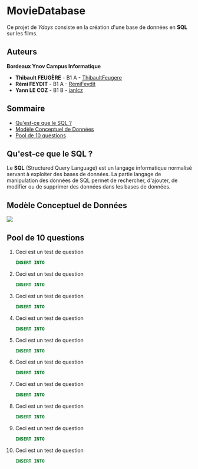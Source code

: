 # MovieDatabase

Ce projet de *Ydays* consiste en la création d'une base de données en **SQL** sur les films.


## Auteurs

**Bordeaux Ynov Campus Informatique**

+   **Thibault FEUGÈRE** - B1 A - [ThibaultFeugere](https://github.com/ThibaultFeugere)
+   **Rémi FEYDIT** - B1 A - [RemiFeydit](https://github.com/RemiFeydit)
+   **Yann LE COZ** - B1 B - [ianlcz](https://github.com/ianlcz)


## Sommaire

+   [Qu'est-ce que le SQL ?](#quest-ce-que-le-sql-)
+   [Modèle Conceptuel de Données](#modèle-conceptuel-de-données)
+   [Pool de 10 questions](#pool-de-10-questions)


## Qu'est-ce que le SQL ?

Le **SQL** (Structured Query Language) est un langage informatique normalisé servant à exploiter des bases de données. La partie langage de manipulation des données de SQL permet de rechercher, d'ajouter, de modifier ou de supprimer des données dans les bases de données.


## Modèle Conceptuel de Données

![](https://github.com/ianlcz/MovieDatabase/blob/master/Images/Sch%C3%A9ma%20MCD%20MovieDatabase.png)


## Pool de 10 questions

1.  Ceci est un test de question

     ```sql
    INSERT INTO
    ```

1.  Ceci est un test de question

     ```sql
    INSERT INTO
    ```

1.  Ceci est un test de question

     ```sql
    INSERT INTO
    ```

1.  Ceci est un test de question

     ```sql
    INSERT INTO
    ```

1.  Ceci est un test de question

     ```sql
    INSERT INTO
    ```

1.  Ceci est un test de question

     ```sql
    INSERT INTO
    ```

1.  Ceci est un test de question

     ```sql
    INSERT INTO
    ```

1.  Ceci est un test de question

     ```sql
    INSERT INTO
    ```

1.  Ceci est un test de question

     ```sql
    INSERT INTO
    ```

1.  Ceci est un test de question

     ```sql
    INSERT INTO
    ```
